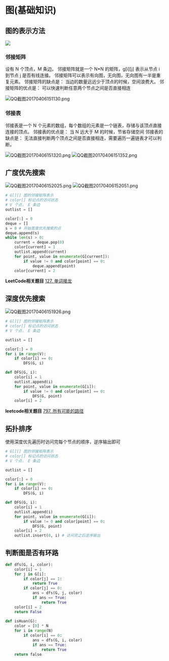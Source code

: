 # 图(基础知识)

## 图的表示方法

![](graph_showmethod.png)

### 邻接矩阵

设有 N 个顶点，M 条边。
邻接矩阵就是一个 N*N 的矩阵，g[i][j] 表示从节点 i 到节点 j 是否有线连接。
邻接矩阵可以表示有向图，无向图，无向图有一半是重复元素。
邻接矩阵的缺点是： 当边的数量远远少于顶点的时候，空间浪费大。
邻接矩阵的优点是： 可以快速判断任意两个节点之间是否直接相连

![QQ截图20170406151130.png](QQ截图20170406151130.png)

### 邻接表

邻接表是一个 N 个元素的数组，每个数组的元素是一个链表，存储与该顶点直接连接的顶点。
邻接表的优点是： 当 N 远大于 M 的时候，节省存储空间
邻接表的缺点是： 无法直接判断两个顶点之间是否直接相连，需要遍历一遍链表才可以判断。

![QQ截图20170406151320.png](QQ截图20170406151320.png)
![QQ截图20170406151352.png](QQ截图20170406151352.png)


## 广度优先搜索

![QQ截图20170406152025.png](QQ截图20170406152025.png)
![QQ截图20170406152051.png](QQ截图20170406152051.png)

```python
# G[][] 图的邻接矩阵表示
# color[] 标记点的访问状态
# V 个点， E 条边
outlist = []

color[:] = 0
deque = []
s = 0 # 开始宽度优先搜索的点
deque.append(s)
while len(s) > 0:   
    current = deque.pop(0)
    color[current] = 1
    outlist.append(current)
    for point, value in enumerate(G[current]):
        if value != 0 and color[point] == 0:
            deque.append(point)
    color[current] = 2
```


**LeetCode相关题目**
[127. 单词接龙](../../leetcode/127/readme.md)

## 深度优先搜索

![QQ截图20170406151926.png](QQ截图20170406151926.png)

```python
# G[][] 图的邻接矩阵表示
# color[] 标记点的访问状态
# V 个点， E 条边

outlist = []

color[:] = 0
for i in range(V):
    if color[i] == 0:
        DFS(G, i)

def DFS(G, i):
    color[i] = 1
    outlist.append(i)
    for point, value in enumerate(G[i]):
        if value != 0 and color[point] == 0:
            DFS(G, point)
    color[i] = 2
```

**leetcode相关题目**
[797. 所有可能的路径](../../leetcode/797/readme.md)

## 拓扑排序

使用深度优先遍历时访问完每个节点的顺序，逆序输出即可

```python
# G[][] 图的邻接矩阵表示
# color[] 标记点的访问状态
# V 个点， E 条边

outlist = []

color[:] = 0
for i in range(V):
    if color[i] == 0:
        DFS(G, i)

def DFS(G, i):
    color[i] = 1
    outlist.append(i)
    for point, value in enumerate(G[i]):
        if value != 0 and color[point] == 0:
            DFS(G, point)
    color[i] = 2
    outlist.insert(0, i) # 访问完之后逆序输出

```

## 判断图是否有环路

```python
def dfs(G, i, color):
    color[i] = 1
    for j in G[i]:
        if color[j] == 1:
            return True
        if color[j] == 0:
            ans = dfs(G, j, color)
            if ans == True:
                return True
    color[i] = 2
    return False
    
def isHuan(G):
    color = [0] * N
    for i in range(N)
        if color[i] == 0:
            ans = dfs(G, i, color)
            if ans == True:
                return True
    return false
```